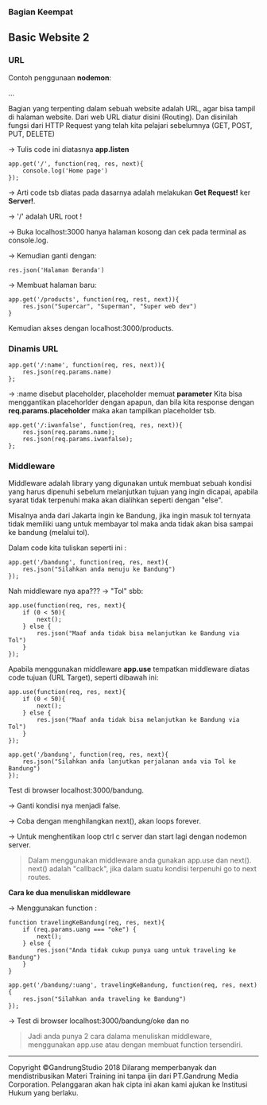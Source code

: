 ### Bagian Keempat

## Basic Website 2

### URL 

Contoh penggunaan **nodemon**:

...

Bagian yang terpenting dalam sebuah website adalah URL, agar bisa tampil di halaman website. Dari web URL diatur disini (Routing). Dan disinilah fungsi dari HTTP Request yang telah kita pelajari sebelumnya (GET, POST, PUT, DELETE)

-> Tulis code ini diatasnya **app.listen**

    app.get('/', function(req, res, next){
        console.log('Home page')
    });

-> Arti code tsb diatas pada dasarnya adalah melakukan **Get Request!** ker **Server!**.

-> '/' adalah URL root !     

-> Buka localhost:3000 hanya halaman kosong dan cek pada terminal as console.log.

-> Kemudian ganti dengan:

    res.json('Halaman Beranda')

-> Membuat halaman baru:

    app.get('/products', function(req, rest, next)){
        res.json("Supercar", "Superman", "Super web dev")
    }

Kemudian akses dengan localhost:3000/products.

### Dinamis URL

    app.get('/:name', function(req, res, next)){
        res.json(req.params.name)
    };    

-> :name disebut placeholder, placeholder memuat **parameter** Kita bisa menggantikan placehorlder dengan apapun, dan bila kita response dengan **req.params.placeholder** maka akan tampilkan placeholder tsb.

    app.get('/:iwanfalse', function(req, res, next)){
        res.json(req.params.name);
        res.json(req.params.iwanfalse);
    };

### Middleware

Middleware adalah library yang digunakan untuk membuat sebuah kondisi yang harus dipenuhi sebelum melanjutkan tujuan yang ingin dicapai, apabila syarat tidak terpenuhi maka akan dialihkan seperti dengan "else".

Misalnya anda dari Jakarta ingin ke Bandung, jika ingin masuk tol ternyata tidak memiliki uang untuk membayar tol maka anda tidak akan bisa sampai ke bandung (melalui tol). 

Dalam code kita tuliskan seperti ini :

    app.get('/bandung', function(req, res, next){
        res.json("Silahkan anda menuju ke Bandung")
    });

Nah middleware nya apa??? -> "Tol" sbb:

    app.use(function(req, res, next){
        if (0 < 50){
            next();
        } else {
            res.json("Maaf anda tidak bisa melanjutkan ke Bandung via Tol")
        }
    });

Apabila menggunakan middleware **app.use** tempatkan middleware diatas code tujuan (URL Target), seperti dibawah ini:

    app.use(function(req, res, next){
        if (0 < 50){
            next();
        } else {
            res.json("Maaf anda tidak bisa melanjutkan ke Bandung via Tol")
        }
    });

    app.get('/bandung', function(req, res, next){
        res.json("Silahkan anda lanjutkan perjalanan anda via Tol ke Bandung")
    });

 Test di browser localhost:3000/bandung.

 -> Ganti kondisi nya menjadi false.

 -> Coba dengan menghilangkan next(), akan loops forever.

 -> Untuk menghentikan loop ctrl c server dan start lagi dengan nodemon server.   

> Dalam menggunakan middleware anda gunakan app.use dan next(). next() adalah "callback", jika dalam suatu kondisi terpenuhi go to next routes.

**Cara ke dua menuliskan middleware**

-> Menggunakan function :

    function travelingKeBandung(req, res, next){
        if (req.params.uang === "oke") {
            next();
        } else {
            res.json("Anda tidak cukup punya uang untuk traveling ke Bandung")
        }   
    }

    app.get('/bandung/:uang', travelingKeBandung, function(req, res, next){
        res.json("Silahkan anda traveling ke Bandung")
    });

-> Test di browser localhost:3000/bandung/oke dan no

> Jadi anda punya 2 cara dalama menuliskan middleware, menggunakan app.use atau dengan membuat function tersendiri.





---
Copyright &copy;GandrungStudio 2018 
Dilarang memperbanyak dan mendistribusikan Materi Training ini tanpa ijin dari PT.Gandrung Media Corporation. Pelanggaran akan hak cipta ini akan kami ajukan ke Institusi Hukum yang berlaku.